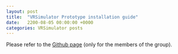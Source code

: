 ```yaml
---
layout: post
title:  "VRSimulator Prototype installation guide"
date:   2200-08-05 00:00:00 +0000
categories: VRSimulator posts
---
```

Please refer to the [Github page](https://github.com/VRSimulator/VRSimulator-Prototype) (only for the members of the group).



            